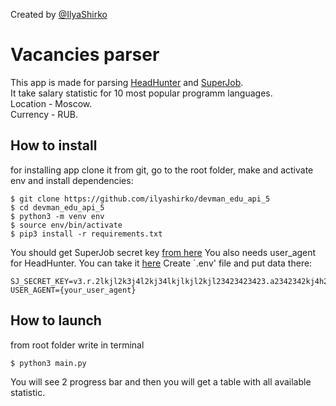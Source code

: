 Created by [@IlyaShirko](https://github.com/ilyashirko)  

# Vacancies parser  
This app is made for parsing [HeadHunter](https://hh.ru/) and [SuperJob](https://superjob.ru/).  
It take salary statistic for 10 most popular programm languages.  
Location - Moscow.  
Currency - RUB.  

## How to install
for installing app clone it from git, go to the root folder, make and activate env and install dependencies:
```
$ git clone https://github.com/ilyashirko/devman_edu_api_5
$ cd devman_edu_api_5
$ python3 -m venv env
$ source env/bin/activate
$ pip3 install -r requirements.txt
```
You should get SuperJob secret key [from here](https://api.superjob.ru/)
You also needs user_agent for HeadHunter. You can take it [here](https://www.whatsmyua.info/)
Create `.env' file and put data there:
```
SJ_SECRET_KEY=v3.r.2lkjl2k3j4l2kj34lkjlkjl2kjl23423423423.a2342342kj4h2kj3h4k2j346cc67626a13fd
USER_AGENT={your_user_agent}
```

## How to launch
from root folder write in terminal
```
$ python3 main.py
```
You will see 2 progress bar and then you will get a table with all available statistic.
